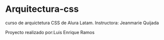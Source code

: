 # Arquitectura-css
curso de arquictetura CSS de Alura Latam. 
Instructora: Jeanmarie Quijada

Proyecto realizado por:Luis Enrique Ramos



